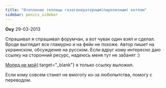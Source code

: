 ```yaml
---
title: "Отопление теплицы газогенераторным(пиролизным) котлом"
sidebar: ponics_sidebar
---
```


**Oxy** 29-03-2013

Спрашивал я спрашивал форумчан, а вот чувак один взял и сделал. Вроде выглядит все гламурно и на фейк не похоже. Автор пишет на украинском, обсуждение на русском. Если вдруг кому интересно даю ссылку на сторонний ресурс, надеюсь меня тут не забанят :) 

[Мопед не мой](http://krainamaystriv.com/threads/14972/){:target="_blank"} я только ссылку выложил.

Если кому совсем станет не вмоготу из-за любопытства, помогу с переводом.


